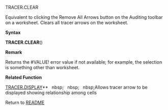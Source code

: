 TRACER.CLEAR

Equivalent to clicking the Remove All Arrows button on the Auditing
toolbar on a worksheet. Clears all tracer arrows on the worksheet.

**Syntax**

**TRACER.CLEAR**()

**Remark**

Returns the \#VALUE\! error value if not available; for example, the
selection is something other than worksheet.

**Related Function**

[TRACER.DISPLAY](TRACER.DISPLAY.md)**&nbsp;&nbsp;&nbsp;nbsp;&nbsp;&nbsp;&nbsp;nbsp;&nbsp;&nbsp;&nbsp;nbsp;Allows tracer arrow to be displayed
showing relationship among cells



Return to [README](README.md)

